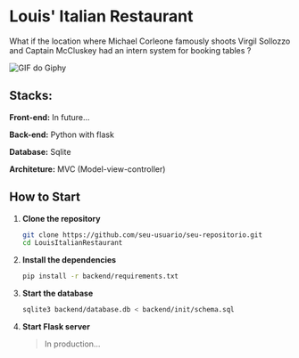 # Louis' Italian Restaurant 

What if the location where Michael Corleone famously shoots Virgil Sollozzo and Captain McCluskey had an intern system for booking tables ?


![GIF do Giphy](https://media3.giphy.com/media/v1.Y2lkPTc5MGI3NjExenc1cTY2c3oydW9ybGgwZzN5MGtlNHU0MGl0Y3dtenVsNDhnZTAzNyZlcD12MV9pbnRlcm5hbF9naWZfYnlfaWQmY3Q9Zw/l4FGA5yLpEhfONOtW/giphy.gif)

## Stacks:

**Front-end:** In future...

**Back-end:** Python with flask

**Database:** Sqlite

**Architeture:** MVC (Model-view-controller)


## How to Start

1. **Clone the repository**
   ```sh
   git clone https://github.com/seu-usuario/seu-repositorio.git
   cd LouisItalianRestaurant
   ```

2. **Install the dependencies**
   ```sh
   pip install -r backend/requirements.txt
   ```

3. **Start the database**
   ```sh
   sqlite3 backend/database.db < backend/init/schema.sql
   ```

4. **Start Flask server**
   > In production...
